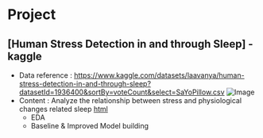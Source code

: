 # Project

## <personal project>

## [Human Stress Detection in and through Sleep] - kaggle
 * Data reference : https://www.kaggle.com/datasets/laavanya/human-stress-detection-in-and-through-sleep?datasetId=1936400&sortBy=voteCount&select=SaYoPillow.csv
![Image](https://user-images.githubusercontent.com/108512808/185540381-1258f378-3e77-4cbf-b75a-ccce94793ecb.png)
 * Content : Analyze the relationship between stress and physiological changes related sleep [html](https://github.com/chanbyeol01/Project/blob/main/model_sleepstress.py)
   *  EDA
   *  Baseline & Improved Model building 
